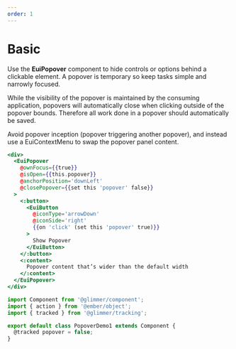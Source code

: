 ```yaml
---
order: 1
---
```


# Basic

<EuiText>
  <p>
    Use the
    <strong>EuiPopover</strong>
    component to hide controls or options behind a clickable element. A popover
    is temporary so keep tasks simple and narrowly focused.
   </p>
   <p> 
    While the visibility
    of the popover is maintained by the consuming application, popovers will
    automatically close when clicking outside of the popover bounds. Therefore
    all work done in a popover should automatically be saved. 
    </p>
    <p>
    Avoid popover
    inception (popover triggering another popover), and instead use a
    EuiContextMenu to swap the popover panel content.
    </p>

</EuiText>

```hbs template
<div>
  <EuiPopover
    @ownFocus={{true}}
    @isOpen={{this.popover}}
    @anchorPosition='downLeft'
    @closePopover={{set this 'popover' false}}
  >
    <:button>
      <EuiButton
        @iconType='arrowDown'
        @iconSide='right'
        {{on 'click' (set this 'popover' true)}}
      >
        Show Popover
      </EuiButton>
    </:button>
    <:content>
      Popover content that’s wider than the default width
    </:content>
  </EuiPopover>
</div>
```

```javascript component
import Component from '@glimmer/component';
import { action } from '@ember/object';
import { tracked } from '@glimmer/tracking';

export default class PopoverDemo1 extends Component {
  @tracked popover = false;
}
```
